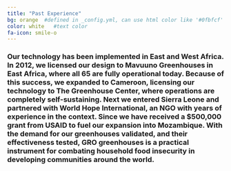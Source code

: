 ```yaml
---
title: "Past Experience"
bg: orange  #defined in _config.yml, can use html color like '#0fbfcf'
color: white   #text color
fa-icon: smile-o
---
```


### Our technology has been implemented in East and West Africa. In 2012, we licensed our design to Mavuuno Greenhouses in East Africa, where all 65 are fully operational today. Because of this success, we expanded to Cameroon, licensing our technology to The Greenhouse Center, where operations are completely self-sustaining. Next we entered Sierra Leone and partnered with World Hope International, an NGO with years of experience in the context. Since we have received a $500,000 grant from USAID to fuel our expansion into Mozambique.  With the demand for our greenhouses validated, and their effectiveness tested, GRO greenhouses is a practical instrument for combating household food insecurity in developing communities around the world.